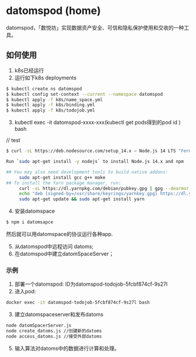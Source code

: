 # datomspod (home)
datomspod，「数悦坊」实现数据资产安全、可信和隐私保护使用和交收的一种工具。


## 如何使用

1. k8s已经运行
2. 运行如下k8s deployments
```bash
$ kubectl create ns datomspod
$ kubectl config set-context --current --namespace datomspod 
$ kubectl apply -f k8s/name_space.yml
$ kubectl apply -f k8s/binding.yml
$ kubectl apply -f k8s/todojob.yml
```
3. kubectl exec -it datomspod-xxxx-xxx(kubectl get pods得到的pod id ) bash

// test
```bash
$ curl -sL https://deb.nodesource.com/setup_14.x — Node.js 14 LTS "Fermium" | bash -  //指定nodejs的源

Run `sudo apt-get install -y nodejs` to install Node.js 14.x and npm

## You may also need development tools to build native addons:
     sudo apt-get install gcc g++ make
## To install the Yarn package manager, run:
     curl -sL https://dl.yarnpkg.com/debian/pubkey.gpg | gpg --dearmor | sudo tee /usr/share/keyrings/yarnkey.gpg >/dev/null
     echo "deb [signed-by=/usr/share/keyrings/yarnkey.gpg] https://dl.yarnpkg.com/debian stable main" | sudo tee /etc/apt/sources.list.d/yarn.list
     sudo apt-get update && sudo apt-get install yarn
```

4. 安装datomspace
```bash
$ npm i datomsapce
```
然后就可以用datomspace的协议运行各种app.

5. 从datomspod中远程访问 datoms;
6. 在datomspod中建立datomSpaceServer；

### 示例
1. 部署一个datomspod: ID为datomspod-todojob-5fcbf874cf-9s27l
2. 进入pod: 
```bash
docker exec -it datomspod-todojob-5fcbf874cf-9s27l bash
```
3. 建立datomspaceserver和发布datoms
```bash
node datomSpacerServer.js
node create_datoms.js //创建新的datoms
node access_datoms.js //接受外部datoms
```
5. 输入算法对datoms中的数据进行计算和处理。








